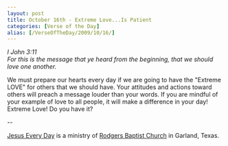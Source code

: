 ```yaml
---
layout: post
title: October 16th - Extreme Love...Is Patient
categories: [Verse of the Day]
alias: [/VerseOfTheDay/2009/10/16/]
---
```


_I John 3:11  
For this is the message that ye heard from the beginning, that we
should love one another._

We must prepare our hearts every day if we are going to have the
"Extreme LOVE" for others that we should have. Your attitudes and
actions toward others will preach a message louder than your words.
If you are mindful of your example of love to all people, it will
make a difference in your day! Extreme Love! Do you have it?

 --

<a href=http://jesuseveryday.net>Jesus Every Day</a> is a ministry of <a href=http://rodgersbaptist.net>Rodgers Baptist Church</a> in Garland, Texas.
